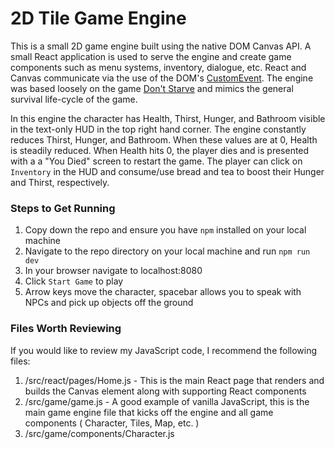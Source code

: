 # 2D Tile Game Engine

This is a small 2D game engine built using the native DOM Canvas API. A small React application is used to serve the engine and create game components such as menu systems, inventory, dialogue, etc. React and Canvas communicate via the use of the DOM's [CustomEvent](https://developer.mozilla.org/en-US/docs/Web/API/CustomEvent/CustomEvent). The engine was based loosely on the game [Don't Starve](https://www.klei.com/games/dont-starve) and mimics the general survival life-cycle of the game.

In this engine the character has Health, Thirst, Hunger, and Bathroom visible in the text-only HUD in the top right hand corner. The engine constantly reduces Thirst, Hunger, and Bathroom. When these values are at 0, Health is steadily reduced. When Health hits 0, the player dies and is presented with a a "You Died" screen to restart the game. The player can click on ```Inventory``` in the HUD and consume/use bread and tea to boost their Hunger and Thirst, respectively.

### Steps to Get Running
1. Copy down the repo and ensure you have ```npm``` installed on your local machine
2. Navigate to the repo directory on your local machine and run ```npm run dev```
3. In your browser navigate to localhost:8080
4. Click ```Start Game``` to play
5. Arrow keys move the character, spacebar allows you to speak with NPCs and pick up objects off the ground

### Files Worth Reviewing
If you would like to review my JavaScript code, I recommend the following files:
1. /src/react/pages/Home.js - This is the main React page that renders and builds the Canvas element along with supporting React components
2. /src/game/game.js - A good example of vanilla JavaScript, this is the main game engine file that kicks off the engine and all game components ( Character, Tiles, Map, etc. )
3. /src/game/components/Character.js
